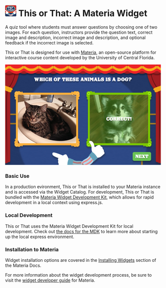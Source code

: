 <h1>
    <img src="src/_icons/icon-60.png" width="36px"/>
    This or That: A Materia Widget
</h1>

A quiz tool where students must answer questions by choosing one of two images. For each question, instructors provide the question text, correct image and description, incorrect image and description, and optional feedback if the incorrect image is selected.

This or That is designed for use with [Materia](https://github.com/ucfopen/Materia), an open-source platform for interactive course content developed by the University of Central Florida.

![This or That Player](src/_screen-shots/2.png)

### Basic Use

In a production evironment, This or That is installed to your Materia instance and is accessed via the Widget Catalog. For development, This or That is bundled with the [Materia Widget Development Kit](https://github.com/ucfopen/Materia-Widget-Dev-Kit), which allows for rapid development in a local context using express.js.

### Local Development

This or That uses the Materia Widget Development Kit for local development. Check out [the docs for the MDK](https://ucfopen.github.io/Materia-Docs/develop/materia-widget-development-kit.html) to learn more about starting up the local express environment.

### Installation to Materia

Widget installation options are covered in the [Installing Widgets](https://ucfopen.github.io/Materia-Docs/admin/installing-widgets.html) section of the Materia Docs.

For more information about the widget development process, be sure to visit the [widget developer guide](https://ucfopen.github.io/Materia-Docs/develop/widget-developer-guide.html) for Materia.
